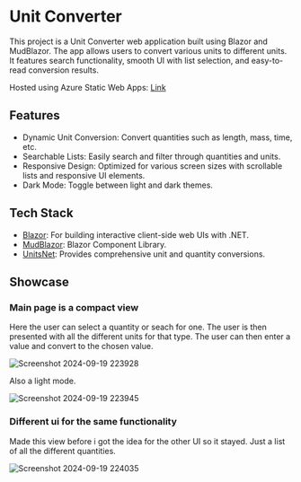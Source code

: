# Unit Converter

This project is a Unit Converter web application built using Blazor and MudBlazor. 
The app allows users to convert various units to different units. It features search functionality, smooth UI with list selection, and easy-to-read conversion results.

Hosted using Azure Static Web Apps: 
[Link](https://ashy-pebble-0bff9cd10.5.azurestaticapps.net/)

## Features
- Dynamic Unit Conversion: Convert quantities such as length, mass, time, etc.
- Searchable Lists: Easily search and filter through quantities and units.
- Responsive Design: Optimized for various screen sizes with scrollable lists and responsive UI elements.
- Dark Mode: Toggle between light and dark themes.

## Tech Stack
- [Blazor](https://dotnet.microsoft.com/en-us/apps/aspnet/web-apps/blazor): For building interactive client-side web UIs with .NET.
- [MudBlazor](https://mudblazor.com/): Blazor Component Library.
- [UnitsNet](https://github.com/angularsen/UnitsNet?tab=readme-ov-file#static-typing): Provides comprehensive unit and quantity conversions.

## Showcase
### Main page is a compact view 
Here the user can select a quantity or seach for one. The user is then presented with all the different units for that type. The user can then enter a value and convert to the chosen value.

![Screenshot 2024-09-19 223928](https://github.com/user-attachments/assets/b7a28f42-f75a-4321-b075-5565a728165d)

Also a light mode.

![Screenshot 2024-09-19 223945](https://github.com/user-attachments/assets/a3f995c3-30ee-404c-b87b-7acaa2f076e0)

### Different ui for the same functionality
Made this view before i got the idea for the other UI so it stayed. Just a list of all the different quantities.

![Screenshot 2024-09-19 224035](https://github.com/user-attachments/assets/192b212b-3f1b-47ce-b6dc-6c2d26c47a3f)
